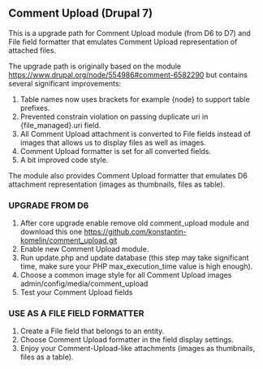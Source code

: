 ## Comment Upload (Drupal 7)

This is a upgrade path for Comment Upload module (from D6 to D7) and File field formatter that emulates Comment Upload representation of attached files.

The upgrade path is originally based on the module https://www.drupal.org/node/554986#comment-6582290 but contains several significant improvements:

1) Table names now uses brackets for example {node} to support table prefixes.
2) Prevented constrain violation on passing duplicate uri in {file_managed}.uri field.
3) All Comment Upload attachment is converted to File fields instead of images that allows us to display files as well as images.
4) Comment Upload formatter is set for all converted fields.
5) A bit improved code style.

The module also provides Comment Upload formatter that emulates D6 attachment representation (images as thumbnails, files as table).

### UPGRADE FROM D6

1) After core upgrade enable remove old comment_upload module and download this one https://github.com/konstantin-komelin/comment_upload.git
2) Enable new Comment Upload module.
3) Run update.php and update database (this step may take significant time, make sure your PHP max_execution_time value is high enough).
4) Choose a common image style for all Comment Upload images admin/config/media/comment_upload
5) Test your Comment Upload fields

### USE AS A FILE FIELD FORMATTER

1) Create a File field that belongs to an entity.
2) Choose Comment Upload formatter in the field display settings.
3) Enjoy your Comment-Upload-like attachments (images as thumbnails, files as a table).
